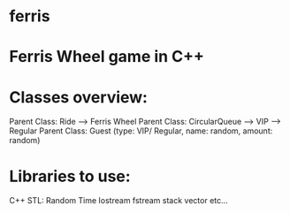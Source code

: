 # ferris

# Ferris Wheel game in C++
# Classes overview:
  Parent Class: Ride
    --> Ferris Wheel
  Parent Class: CircularQueue
    --> VIP
    --> Regular
  Parent Class: Guest (type: VIP/ Regular, name: random, amount: random)
# Libraries to use:
  C++ STL:
    Random
    Time
    Iostream
    fstream
    stack
    vector
    etc...
    
